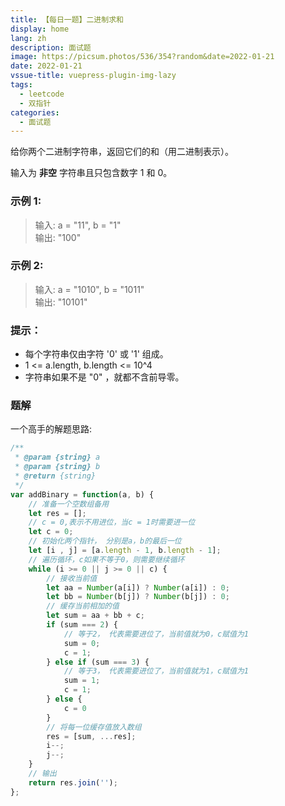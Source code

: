 ```yaml
---
title: 【每日一题】二进制求和
display: home
lang: zh
description: 面试题
image: https://picsum.photos/536/354?random&date=2022-01-21
date: 2022-01-21
vssue-title: vuepress-plugin-img-lazy
tags:
  - leetcode
  - 双指针
categories:
  - 面试题
---
```


给你两个二进制字符串，返回它们的和（用二进制表示）。

输入为 **非空** 字符串且只包含数字 1 和 0。

<!-- more -->

### 示例 1:

>输入: a = "11", b = "1"  
>输出: "100"

### 示例 2:

>输入: a = "1010", b = "1011"  
>输出: "10101"
 

### 提示：

+ 每个字符串仅由字符 '0' 或 '1' 组成。  
+ 1 <= a.length, b.length <= 10^4  
+ 字符串如果不是 "0" ，就都不含前导零。  

### 题解

一个高手的解题思路:  
```js
/**
 * @param {string} a
 * @param {string} b
 * @return {string}
 */
var addBinary = function(a, b) {
    // 准备一个空数组备用
    let res = [];
    // c = 0,表示不用进位，当c = 1时需要进一位
    let c = 0;
    // 初始化两个指针， 分别是a，b的最后一位
    let [i , j] = [a.length - 1, b.length - 1];
    // 遍历循环，c如果不等于0，则需要继续循环
    while (i >= 0 || j >= 0 || c) {
        // 接收当前值
        let aa = Number(a[i]) ? Number(a[i]) : 0;
        let bb = Number(b[j]) ? Number(b[j]) : 0;
        // 缓存当前相加的值
        let sum = aa + bb + c;
        if (sum === 2) {
            // 等于2， 代表需要进位了，当前值就为0，c赋值为1
            sum = 0;
            c = 1;
        } else if (sum === 3) {
            // 等于3， 代表需要进位了，当前值就为1，c赋值为1
            sum = 1;
            c = 1;
        } else {
            c = 0
        }
        // 将每一位缓存值放入数组
        res = [sum, ...res];
        i--;
        j--;
    }
    // 输出
    return res.join('');
};
```